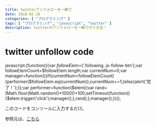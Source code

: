 ```yaml
---
title: twitterアンフォローを一瞬で
date: 2018-02-26
categories: [ "プログラミング" ]
tags: [ "プログラミング", "javascript", "twitter" ]
description: twitterのアンフォローを一瞬で行う方法！
---
```


# twitter unfollow code

   javascript:(function(){var $followElem=$('.following .js-follow-btn');var followElemCount=$followElem.length;var currentNum=0;var manager=function(){if(currentNum<followElemCount){performer($followElem.eq(currentNum));currentNum+=1;}else{alert('完了！');}};var performer=function($elem){var rand=(Math.floor(Math.random()*1000))+100;setTimeout(function(){$elem.trigger('click');manager();},rand);};manager();})();


このコードをコンソールに入力するだけ。

参照元は、<a href="http://haisai.info/archives/post_273.html">こちら</a>
